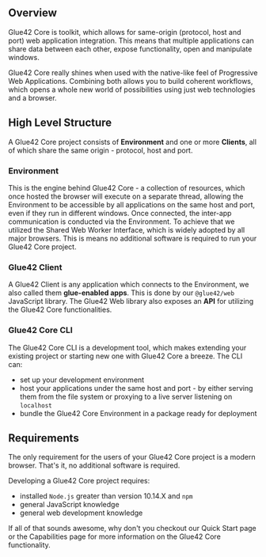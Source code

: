 ## Overview

Glue42 Core is toolkit, which allows for same-origin (protocol, host and port) web application integration. This means that multiple applications can share data between each other, expose functionality, open and manipulate windows.

Glue42 Core really shines when used with the native-like feel of Progressive Web Applications. Combining both allows you to build coherent workflows, which opens a whole new world of possibilities using just web technologies and a browser.

## High Level Structure

A Glue42 Core project consists of **Environment** and one or more **Clients**, all of which share the same origin - protocol, host and port.

### Environment

This is the engine behind Glue42 Core - a collection of resources, which once hosted the browser will execute on a separate thread, allowing the Environment to be accessible by all applications on the same host and port, even if they run in different windows. Once connected, the inter-app communication is conducted via the Environment. To achieve that we utilized the Shared Web Worker Interface, which is widely adopted by all major browsers. This is means no additional software is required to run your Glue42 Core project.

### Glue42 Client

A Glue42 Client is any application which connects to the Environment, we also called them **glue-enabled apps**. This is done by our `@glue42/web` JavaScript library. The Glue42 Web library also exposes an **API** for utilizing the Glue42 Core functionalities.

### Glue42 Core CLI

The Glue42 Core CLI is a development tool, which makes extending your existing project or starting new one with Glue42 Core a breeze. The CLI can:
- set up your development environment
- host your applications under the same host and port - by either serving them from the file system or proxying to a live server listening on `localhost`
- bundle the Glue42 Core Environment in a package ready for deployment

## Requirements

The only requirement for the users of your Glue42 Core project is a modern browser. That's it, no additional software is required.

Developing a Glue42 Core project requires:
- installed `Node.js` greater than version 10.14.X and `npm` 
- general JavaScript knowledge
- general web development knowledge

If all of that sounds awesome, why don't you checkout our Quick Start page or the Capabilities page for more information on the Glue42 Core functionality.